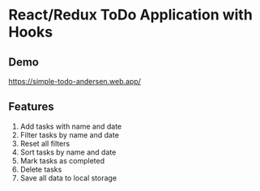# React/Redux ToDo Application with Hooks

## Demo

https://simple-todo-andersen.web.app/

## Features

1. Add tasks with name and date
2. Filter tasks by name and date
3. Reset all filters
4. Sort tasks by name and date
5. Mark tasks as completed
6. Delete tasks
7. Save all data to local storage
